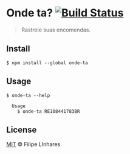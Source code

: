 # Onde ta? [![Build Status](https://travis-ci.org/filipelinhares/onde-ta?branch=master)](https://travis-ci.org/filipelinhares/onde-ta)
> Rastreie suas encomendas.

## Install
```
$ npm install --global onde-ta
```

## Usage
```
$ onde-ta --help

  Usage
    $ onde-ta RE108441783BR
```

## License
[MIT](LICENSE.md) © Filipe LInhares
